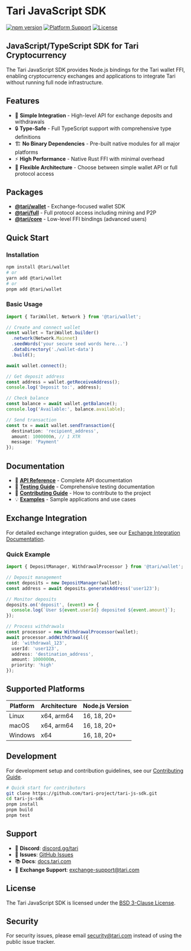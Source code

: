 # Tari JavaScript SDK

[![npm version](https://img.shields.io/npm/v/@tari/wallet)](https://www.npmjs.com/package/@tari/wallet)
[![Platform Support](https://img.shields.io/badge/platform-Node.js%2016%2B-brightgreen)](https://nodejs.org)
[![License](https://img.shields.io/badge/license-BSD--3--Clause-blue)](LICENSE)

## JavaScript/TypeScript SDK for Tari Cryptocurrency

The Tari JavaScript SDK provides Node.js bindings for the Tari wallet FFI, enabling cryptocurrency exchanges and applications to integrate Tari without running full node infrastructure.

## Features

- 🚀 **Simple Integration** - High-level API for exchange deposits and withdrawals
- 🔒 **Type-Safe** - Full TypeScript support with comprehensive type definitions
- 🏗️ **No Binary Dependencies** - Pre-built native modules for all major platforms
- ⚡ **High Performance** - Native Rust FFI with minimal overhead
- 🔧 **Flexible Architecture** - Choose between simple wallet API or full protocol access

## Packages

- **[@tari/wallet](packages/@tari/wallet)** - Exchange-focused wallet SDK
- **[@tari/full](packages/@tari/full)** - Full protocol access including mining and P2P
- **[@tari/core](packages/@tari/core)** - Low-level FFI bindings (advanced users)

## Quick Start

### Installation

```bash
npm install @tari/wallet
# or
yarn add @tari/wallet
# or
pnpm add @tari/wallet
```

### Basic Usage

```typescript
import { TariWallet, Network } from '@tari/wallet';

// Create and connect wallet
const wallet = TariWallet.builder()
  .network(Network.Mainnet)
  .seedWords('your secure seed words here...')
  .dataDirectory('./wallet-data')
  .build();

await wallet.connect();

// Get deposit address
const address = wallet.getReceiveAddress();
console.log('Deposit to:', address);

// Check balance
const balance = await wallet.getBalance();
console.log('Available:', balance.available);

// Send transaction
const tx = await wallet.sendTransaction({
  destination: 'recipient_address',
  amount: 1000000n, // 1 XTR
  message: 'Payment'
});
```

## Documentation

- 📖 **[API Reference](docs/api-reference.md)** - Complete API documentation
- 🧪 **[Testing Guide](TESTING.md)** - Comprehensive testing documentation
- 🤝 **[Contributing Guide](CONTRIBUTING.md)** - How to contribute to the project
- 💡 **[Examples](examples/)** - Sample applications and use cases

## Exchange Integration

For detailed exchange integration guides, see our [Exchange Integration Documentation](docs/exchange-integration.md).

### Quick Example

```typescript
import { DepositManager, WithdrawalProcessor } from '@tari/wallet';

// Deposit management
const deposits = new DepositManager(wallet);
const address = await deposits.generateAddress('user123');

// Monitor deposits
deposits.on('deposit', (event) => {
  console.log(`User ${event.userId} deposited ${event.amount}`);
});

// Process withdrawals
const processor = new WithdrawalProcessor(wallet);
await processor.addWithdrawal({
  id: 'withdrawal_123',
  userId: 'user123',
  address: 'destination_address',
  amount: 1000000n,
  priority: 'high'
});
```

## Supported Platforms

| Platform | Architecture | Node.js Version |
|----------|-------------|-----------------|
| Linux    | x64, arm64  | 16, 18, 20+    |
| macOS    | x64, arm64  | 16, 18, 20+    |
| Windows  | x64         | 16, 18, 20+    |

## Development

For development setup and contribution guidelines, see our [Contributing Guide](CONTRIBUTING.md).

```bash
# Quick start for contributors
git clone https://github.com/tari-project/tari-js-sdk.git
cd tari-js-sdk
pnpm install
pnpm build
pnpm test
```

## Support

- 💬 **Discord**: [discord.gg/tari](https://discord.gg/tari)
- 🐛 **Issues**: [GitHub Issues](https://github.com/tari-project/tari-js-sdk/issues)
- 📚 **Docs**: [docs.tari.com](https://docs.tari.com)
- 📧 **Exchange Support**: exchange-support@tari.com

## License

The Tari JavaScript SDK is licensed under the [BSD 3-Clause License](LICENSE).

## Security

For security issues, please email security@tari.com instead of using the public issue tracker.